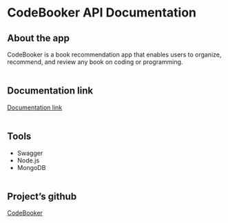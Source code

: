# CodeBooker API Documentation

## About the app
CodeBooker is a book recommendation app that enables users to organize, recommend, and review any book on coding or programming.
<br><br>
## Documentation link
[Documentation link](https://bmacarini.github.io/codebooker-documentation/)
<br><br>
## Tools
- Swagger
- Node.js
- MongoDB
<br><br>
## Project’s github
[CodeBooker](https://github.com/gbowne1/codebooker)
